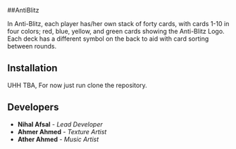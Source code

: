 ##AntiBlitz

In Anti-Blitz, each player has/her own stack of forty cards, with cards 1-10 in four colors; red, blue, yellow, and green cards showing the Anti-Blitz Logo. Each deck has a different symbol on the back to aid with card sorting between rounds.


## Installation

UHH TBA, For now just run clone the repository. 

## Developers
* **Nihal Afsal** - *Lead Developer*
* **Ahmer Ahmed** - *Texture Artist*
* **Ather Ahmed** - *Music Artist* 
